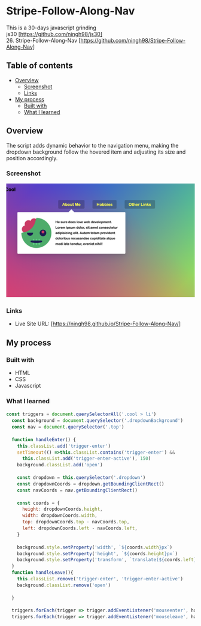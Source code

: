 # Stripe-Follow-Along-Nav

This is a 30-days javascript grinding  
js30 [https://github.com/ningh98/js30]  
26. Stripe-Follow-Along-Nav [https://github.com/ningh98/Stripe-Follow-Along-Nav]

## Table of contents

- [Overview](#overview)
  - [Screenshot](#screenshot)
  - [Links](#links)
- [My process](#my-process)
  - [Built with](#built-with)
  - [What I learned](#what-i-learned)



## Overview

The script adds dynamic behavior to the navigation menu, making the dropdown background follow the hovered item and adjusting its size and position accordingly.

### Screenshot

![](./screenshot.png)


### Links

- Live Site URL: [https://ningh98.github.io/Stripe-Follow-Along-Nav/]

## My process

### Built with

- HTML
- CSS
- Javascript



### What I learned



```js
const triggers = document.querySelectorAll('.cool > li')
  const background = document.querySelector('.dropdownBackground')
  const nav = document.querySelector('.top')

  function handleEnter() {
    this.classList.add('trigger-enter')
    setTimeout(() =>this.classList.contains('trigger-enter') &&  
      this.classList.add('trigger-enter-active'), 150)
    background.classList.add('open')

    const dropdown = this.querySelector('.dropdown')
    const dropdownCoords = dropdown.getBoundingClientRect()
    const navCoords = nav.getBoundingClientRect()
    
    const coords = {
      height: dropdownCoords.height,
      width: dropdownCoords.width,
      top: dropdownCoords.top - navCoords.top,
      left: dropdownCoords.left - navCoords.left,
    }

    background.style.setProperty('width', `${coords.width}px`)
    background.style.setProperty('height', `${coords.height}px`)
    background.style.setProperty('transform', `translate(${coords.left}px, ${coords.top}px)`)
  }
  function handleLeave(){
    this.classList.remove('trigger-enter', 'trigger-enter-active')
    background.classList.remove('open')
    
  }

  triggers.forEach(trigger => trigger.addEventListener('mouseenter', handleEnter))
  triggers.forEach(trigger => trigger.addEventListener('mouseleave', handleLeave))

```
